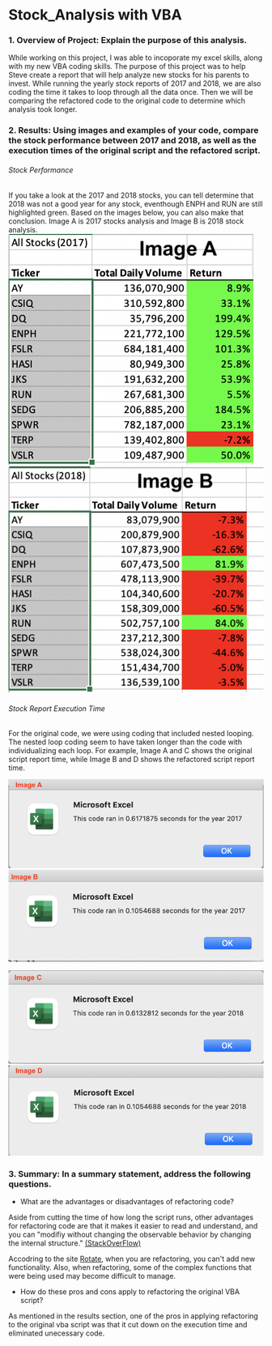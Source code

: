 # Stock_Analysis with VBA


### 1. Overview of Project: Explain the purpose of this analysis.

While working on this project, I was able to incoporate my excel skills, along with my new VBA coding skills. The purpose of this project was to help Steve create a report that will help analyze new stocks for his parents to invest. While running the yearly stock reports of 2017 and 2018, we are also coding the time it takes to loop through all the data once. Then we will be comparing the refactored code to the original code to determine which analysis took longer.

### 2. Results: Using images and examples of your code, compare the stock performance between 2017 and 2018, as well as the execution times of the original script and the refactored script.
###### Stock Performance
 If you take a look at the 2017 and 2018 stocks, you can tell determine that 2018 was not a good year for any stock, eventhough ENPH and RUN are still highlighted green. Based on the images below, you can also make that conclusion. Image A is 2017 stocks analysis and Image B is 2018 stock analysis.
![alt text](https://github.com/mquimi/Stock_Analysis/blob/main/Resources/2017_Stocks.png) 
![alt text](https://github.com/mquimi/Stock_Analysis/blob/main/Resources/2018_Stocks.png)


###### Stock Report Execution Time
For the original code, we were using coding that included nested looping. The nested loop coding seem to have taken longer than the code with individualizing each loop. For example, Image A and C shows the original script report time, while Image B and D shows the refactored script report time. 

![alt text](https://github.com/mquimi/Stock_Analysis/blob/main/Resources/VBA_Challenge_2017_GS.png)
![alt text](https://github.com/mquimi/Stock_Analysis/blob/main/Resources/VBA_Challenge_2017.png)

![alt text](https://github.com/mquimi/Stock_Analysis/blob/main/Resources/VBA_Challenge_2018_GS.png)
![alt text](https://github.com/mquimi/Stock_Analysis/blob/main/Resources/VBA_Challenge_2018.png)

### 3. Summary: In a summary statement, address the following questions.
- What are the advantages or disadvantages of refactoring code?

Aside from cutting the time of how long the script runs, other advantages for refactoring code are that it makes it easier to read and understand, and you can "modifiy without changing the observable behavior by changing the internal structure." [(StackOverFlow)](https://stackoverflow.com/questions/43983284/what-are-the-advantages-and-disadvantages-of-refactoring-code-smell-in-software)

Accodring to the site [Rotate](https://rotate.cc/should-you-refactor-or-rewrite-your-code/), when you are refactoring, you can't add new functionality. Also, when refactoring, some of the complex functions that were being used may become difficult to manage.

- How do these pros and cons apply to refactoring the original VBA script?

As mentioned in the results section, one of the pros in applying refactoring to the original vba script was that it cut down on the execution time and eliminated unecessary code. 

